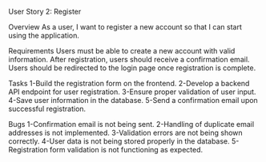  User Story 2: Register

Overview
As a user, I want to register a new account so that I can start using the application.

Requirements
Users must be able to create a new account with valid information.
After registration, users should receive a confirmation email.
Users should be redirected to the login page once registration is complete.

 Tasks
1-Build the registration form on the frontend.
2-Develop a backend API endpoint for user registration.
3-Ensure proper validation of user input.
4-Save user information in the database.
5-Send a confirmation email upon successful registration.

 Bugs
1-Confirmation email is not being sent.
2-Handling of duplicate email addresses is not implemented.
3-Validation errors are not being shown correctly.
4-User data is not being stored properly in the database.
5-Registration form validation is not functioning as expected.
 
